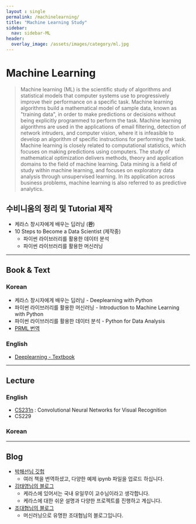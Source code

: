 ```yaml
---
layout : single
permalink: /machinelearning/
title: "Machine Learning Study"
sidebar:
  nav: sidebar-ML
header:
  overlay_image: /assets/images/category/ml.jpg
---
```


# Machine Learning

> Machine learning (ML) is the scientific study of algorithms and statistical models that computer systems use to progressively improve their performance on a specific task. Machine learning algorithms build a mathematical model of sample data, known as "training data", in order to make predictions or decisions without being explicitly programmed to perform the task. Machine learning algorithms are used in the applications of email filtering, detection of network intruders, and computer vision, where it is infeasible to develop an algorithm of specific instructions for performing the task. Machine learning is closely related to computational statistics, which focuses on making predictions using computers. The study of mathematical optimization delivers methods, theory and application domains to the field of machine learning. Data mining is a field of study within machine learning, and focuses on exploratory data analysis through unsupervised learning. In its application across business problems, machine learning is also referred to as predictive analytics.

## 수비니움의 정리 및 Tutorial 제작

- 케라스 창시자에게 배우는 딥러닝 (**완**)
- 10 Steps to Become a Data Scientist (제작중)
  - 파이썬 라이브러리를 활용한 데이터 분석
  - 파이썬 라이브러리를 활용한 머신러닝

---

## Book & Text

### Korean
- 케라스 창시자에게 배우는 딥러닝 - Deeplearning with Python
- 파이썬 라이브러리를 활용한 머신러닝 - Introduction to Machine Learning with Python
- 파이썬 라이브러리를 활용한 데이터 분석 - Python for Data Analysis
- [PRML 번역](https://norman3.github.io/prml/)

### English
- [Deeplearning - Textbook](https://www.deeplearningbook.org/?fbclid=IwAR3r67FGMnve4p1Wdn8K0jMDvdXzsXueYD6OxFTGk8gBBX4st47IZuZKjks)

---

## Lecture

### English
- [CS231n](http://cs231n.stanford.edu/) : Convolutional Neural Networks for Visual Recognition
- CS229

### Korean

---
## Blog
- [박해선님 깃헙](https://github.com/rickiepark)
  - 여러 책을 번역하셨고, 다양한 예제 ipynb 파일을 업로드 하십니다.
- [김태영님의 블로그](https://tykimos.github.io/)
  - 케라스에 있어서는 국내 유일무이 교수님이라고 생각합니다.
  - 케라스에 대한 쉬운 설명과 다양한 프로젝트를 진행하고 계십니다.
- [조대협님의 블로그](https://bcho.tistory.com/)
  - 머신러닝으로 유명한 조대협님의 블로그입니다.
